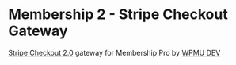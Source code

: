 # Membership 2 - Stripe Checkout Gateway

[Stripe Checkout 2.0](https://stripe.com/en-ca/payments/checkout) gateway for Membership Pro by [WPMU DEV](https://wpmudev.org)
